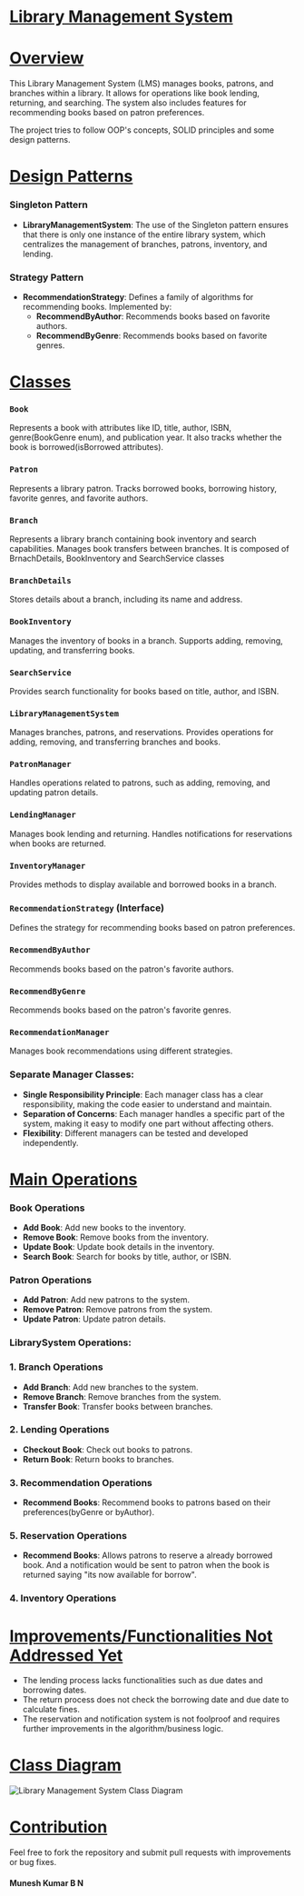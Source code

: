 # <u>Library Management System</u>

# <u>Overview</u>

This Library Management System (LMS) manages books, patrons, and branches within a library. It allows for operations like book lending, returning, and searching. The system also includes features for recommending books based on patron preferences. 

The project tries to follow OOP's concepts, SOLID principles and some design patterns.


# <u>Design Patterns</u>

### Singleton Pattern

- **LibraryManagementSystem**:  The use of the Singleton pattern ensures that there is only one instance of the entire library system, which centralizes the management of branches, patrons, inventory, and lending.

### Strategy Pattern

- **RecommendationStrategy**: Defines a family of algorithms for recommending books. Implemented by:
    - **RecommendByAuthor**: Recommends books based on favorite authors.
    - **RecommendByGenre**: Recommends books based on favorite genres.

# <u>Classes</u>

### `Book`

Represents a book with attributes like ID, title, author, ISBN, genre(BookGenre enum), and publication year. It also tracks whether the book is borrowed(isBorrowed attributes).

### `Patron`

Represents a library patron. Tracks borrowed books, borrowing history, favorite genres, and favorite authors.

### `Branch`

Represents a library branch containing book inventory and search capabilities. Manages book transfers between branches. It is composed of BrnachDetails, BookInventory and SearchService classes

### `BranchDetails`

Stores details about a branch, including its name and address.

### `BookInventory`

Manages the inventory of books in a branch. Supports adding, removing, updating, and transferring books.

### `SearchService`

Provides search functionality for books based on title, author, and ISBN.

### `LibraryManagementSystem`

Manages branches, patrons, and reservations. Provides operations for adding, removing, and transferring branches and books.

### `PatronManager`

Handles operations related to patrons, such as adding, removing, and updating patron details.

### `LendingManager`

Manages book lending and returning. Handles notifications for reservations when books are returned.

### `InventoryManager`

Provides methods to display available and borrowed books in a branch.

### `RecommendationStrategy` (Interface)

Defines the strategy for recommending books based on patron preferences.

### `RecommendByAuthor`

Recommends books based on the patron's favorite authors.

### `RecommendByGenre`

Recommends books based on the patron's favorite genres.

### `RecommendationManager`

Manages book recommendations using different strategies.

### Separate Manager Classes:

- **Single Responsibility Principle**: Each manager class has a clear responsibility, making the code easier to understand and maintain.
- **Separation of Concerns**: Each manager handles a specific part of the system, making it easy to modify one part without affecting others.
- **Flexibility**: Different managers can be tested and developed independently.

# <u>Main Operations</u>

### Book Operations
* **Add Book**: Add new books to the inventory.
* **Remove Book**: Remove books from the inventory.
* **Update Book**: Update book details in the inventory.
* **Search Book**: Search for books by title, author, or ISBN.

### Patron Operations
* **Add Patron**: Add new patrons to the system.
* **Remove Patron**: Remove patrons from the system.
* **Update Patron**: Update patron details.

### LibrarySystem Operations:
### 1. Branch Operations
* **Add Branch**: Add new branches to the system.
* **Remove Branch**: Remove branches from the system.
* **Transfer Book**: Transfer books between branches.

### 2. Lending Operations
* **Checkout Book**: Check out books to patrons.
* **Return Book**: Return books to branches.

### 3. Recommendation Operations
* **Recommend Books**: Recommend books to patrons based on their preferences(byGenre or byAuthor).

### 5. Reservation Operations
* **Recommend Books**: Allows patrons to reserve a already borrowed book. And a notification would be sent to patron when the book is returned saying "its now available for borrow".

### 4. Inventory Operations

# <u>Improvements/Functionalities Not Addressed Yet</u>

* The lending process lacks functionalities such as due dates and borrowing dates.
* The return process does not check the borrowing date and due date to calculate fines.
* The reservation and notification system is not foolproof and requires further improvements in the algorithm/business logic.
 

# <u>Class Diagram</u>
![Library Management System Class Diagram](/resources/class%20diagram.jpeg)



# <u>Contribution</u>
Feel free to fork the repository and submit pull requests with improvements or bug fixes.

 
#### Munesh Kumar B N

